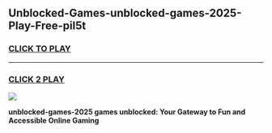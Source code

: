 
## Unblocked-Games-unblocked-games-2025-Play-Free-pil5t
<h3>
<a href="https://premium76.site?title=unblocked-games-2025&ref=23A">CLICK TO PLAY</a></h3>
<hr>

<h3>
<a href="https://premium76.site?title=unblocked-games-2025&ref=23A">CLICK 2 PLAY</a>
  
</h3>

<a href="https://premium76.site?title=unblocked-games-2025&ref=23A"><img src="https://clearcache.store/games.png"></a>


**unblocked-games-2025 games unblocked: Your Gateway to Fun and Accessible Online Gaming**
